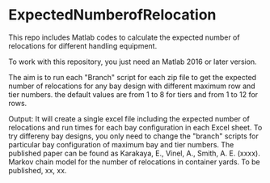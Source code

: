 # ExpectedNumberofRelocation
This repo includes Matlab codes to calculate the expected number of relocations for different handling equipment. 

To work with this repository, you just need an Matlab 2016 or later version.

The aim is to run each "Branch" script for each zip file to get the expected number of relocations for any bay design with different maximum row and tier numbers. the default values are from 1 to 8 for tiers and from 1 to 12 for rows.

Output:
It will create a single excel file including the expected number of relocations and run times for each bay configuration in each Excel sheet. 
To try differeny bay designs, you only need to change the "branch" scripts for particular bay configuration of maximum bay and tier numbers. 
The published paper can be found as Karakaya, E., Vinel, A., Smith, A. E. (xxxx). Markov chain model for the number of relocations in container yards. To be published, xx, xx.
